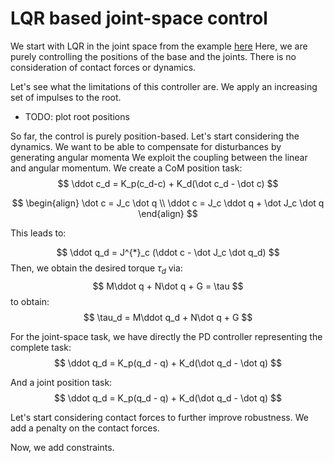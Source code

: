 # LQR based joint-space control
We start with LQR in the joint space from the example [here](https://colab.research.google.com/github/deepmind/mujoco/blob/main/python/LQRipynb) 
Here, we are purely controlling the positions of the base and the joints. 
There is no consideration of contact forces or dynamics. 

Let's see what the limitations of this controller are.
We apply an increasing set of impulses to the root.
- TODO: plot root positions

So far, the control is purely position-based.
Let's start considering the dynamics.
We want to be able to compensate for disturbances by generating angular momenta
We exploit the coupling between the linear and angular momentum.
We create a CoM position task:
$$
\ddot c_d = K_p(c_d-c) + K_d(\dot c_d - \dot c)
$$

$$
\begin{align}
\dot c = J_c \dot q \\
\ddot c = J_c \ddot q + \dot J_c \dot q
\end{align}
$$

This leads to:

$$
\ddot q_d = J^{*}_c (\ddot c - \dot J_c \dot q_d)
$$
Then, we obtain the desired torque $\tau_d$ via:
$$
M\ddot q + N\dot q + G = \tau
$$
to obtain:
$$
\tau_d = M\ddot q_d + N\dot q + G 
$$

For the joint-space task, we have directly the PD controller representing the complete task:
$$
\ddot q_d = K_p(q_d - q) + K_d(\dot q_d - \dot q)
$$

And a joint position task:
$$
\ddot q_d = K_p(q_d - q) + K_d(\dot q_d - \dot q)
$$

Let's start considering contact forces to further improve robustness.
We add a penalty on the contact forces.

Now, we add constraints.

